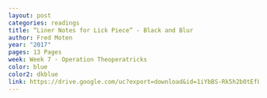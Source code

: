 ```yaml
---
layout: post
categories: readings
title: “Liner Notes for Lick Piece” - Black and Blur
author: Fred Moten
year: "2017"
pages: 13 Pages
week: Week 7 - Operation Theoperatricks
color: blue
color2: dkblue
link: https://drive.google.com/uc?export=download&id=1iYbBS-Rk5h2b0tEfLteJfIOjk3xNg8lL
---
```

